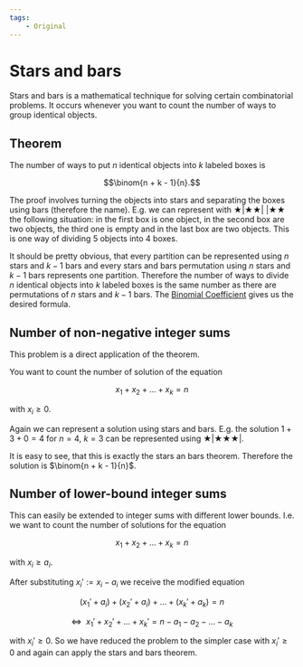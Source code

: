 ```yaml
---
tags:
    - Original
---
```


# Stars and bars

Stars and bars is a mathematical technique for solving certain combinatorial problems. It occurs whenever you want to count the number of ways to group identical objects.

## Theorem

The number of ways to put $n$ identical objects into $k$ labeled boxes is

$$\binom{n + k - 1}{n}.$$

The proof involves turning the objects into stars and separating the boxes using bars (therefore the name). E.g. we can represent with $\bigstar | \bigstar \bigstar |~| \bigstar \bigstar$ the following situation: in the first box is one object, in the second box are two objects, the third one is empty and in the last box are two objects. This is one way of dividing 5 objects into 4 boxes.

It should be pretty obvious, that every partition can be represented using $n$ stars and $k - 1$ bars and every stars and bars permutation using $n$ stars and $k - 1$ bars represents one partition. Therefore the number of ways to divide $n$ identical objects into $k$ labeled boxes is the same number as there are permutations of $n$ stars and $k - 1$ bars. The [Binomial Coefficient](binomial-coefficients.md) gives us the desired formula.

## Number of non-negative integer sums

This problem is a direct application of the theorem.

You want to count the number of solution of the equation

$$x_1 + x_2 + \dots + x_k = n$$

with $x_i \ge 0$.

Again we can represent a solution using stars and bars. E.g. the solution $1 + 3 + 0 = 4$ for $n = 4$, $k = 3$ can be represented using $\bigstar | \bigstar \bigstar \bigstar |$.

It is easy to see, that this is exactly the stars an bars theorem. Therefore the solution is $\binom{n + k - 1}{n}$.

## Number of lower-bound integer sums

This can easily be extended to integer sums with different lower bounds. I.e. we want to count the number of solutions for the equation

$$x_1 + x_2 + \dots + x_k = n$$

with $x_i \ge a_i$.

After substituting $x_i' := x_i - a_i$ we receive the modified equation

$$(x_1' + a_i) + (x_2' + a_i) + \dots + (x_k' + a_k) = n$$

$$\Leftrightarrow ~ ~ x_1' + x_2' + \dots + x_k' = n - a_1 - a_2 - \dots - a_k$$

with $x_i' \ge 0$. So we have reduced the problem to the simpler case with $x_i' \ge 0$ and again can apply the stars and bars theorem.
